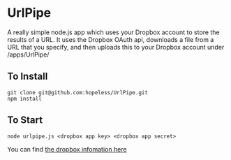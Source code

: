 UrlPipe
=======

A really simple node.js app which uses your Dropbox account to store the results of a URL. It uses the Dropbox OAuth api, downloads a file from a URL that you specify, and then uploads this to your Dropbox account under /apps/UrlPipe/

To Install
----------

	git clone git@github.com:hopeless/UrlPipe.git
	npm install

To Start
--------

	node urlpipe.js <dropbox app key> <dropbox app secret>

You can find [the dropbox infomation here](https://www.dropbox.com/developers/apps)